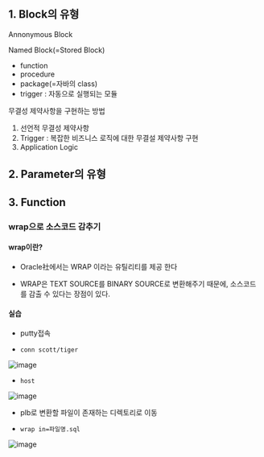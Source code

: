 ## 1. Block의 유형

Annonymous Block

Named Block(=Stored Block)

- function
- procedure
- package(=자바의 class)
- trigger : 자동으로 실행되는 모듈

무결성 제약사항을 구현하는 방법
1. 선언적 무결성 제약사항
2. Trigger : 복잡한 비즈니스 로직에 대한 무결설 제약사항 구현
3. Application Logic

## 2. Parameter의 유형


## 3. Function


### wrap으로 소스코드 감추기

#### wrap이란?

- Oracle社에서는 WRAP 이라는 유틸리티를 제공 한다

- WRAP은 TEXT SOURCE를 BINARY SOURCE로 변환해주기 때문에, 소스코드를 감출 수 있다는 장점이 있다. 



#### 실습


- putty접속

- `conn scott/tiger`

![image](https://user-images.githubusercontent.com/77392444/124417308-cfbaf800-dd93-11eb-862d-3effe1bfc214.png)


- `host`

![image](https://user-images.githubusercontent.com/77392444/124417330-dba6ba00-dd93-11eb-9d74-82852aa00e9e.png)


- plb로 변환할 파일이 존재하는 디렉토리로 이동

- `wrap in=파일명.sql`

![image](https://user-images.githubusercontent.com/77392444/124417371-f2e5a780-dd93-11eb-8ce2-0540e13b872c.png)

